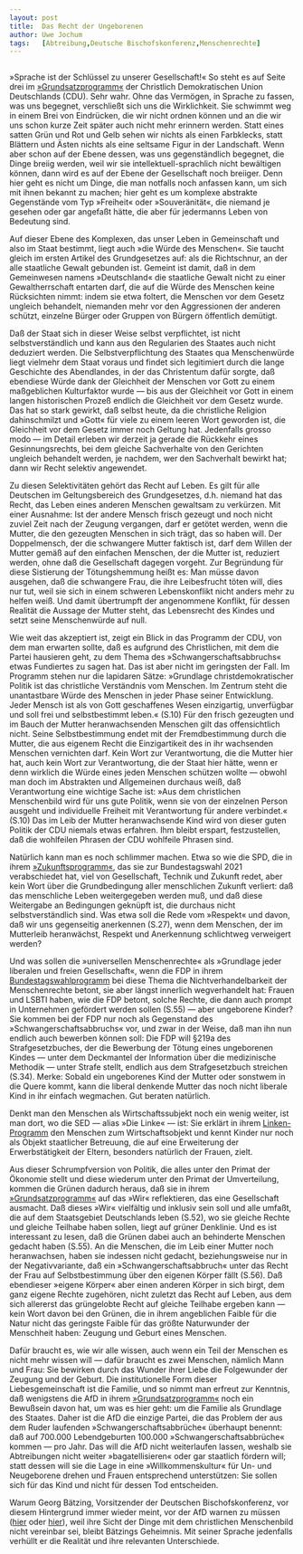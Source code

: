 ```yaml
---
layout:	post
title:	Das Recht der Ungeborenen
author:	Uwe Jochum
tags:   [Abtreibung,Deutsche Bischofskonferenz,Menschenrechte]
---
```


<img src="https://vg09.met.vgwort.de/na/017745e7833c4104a0ee1e7f778c9c0e" width="1" height="1" alt="">

»Sprache ist der Schlüssel zu unserer Gesellschaft!« So steht es
auf Seite drei im
[»Grundsatzprogramm«](https://assets.ctfassets.net/nwwnl7ifahow/5CgMnK71ags88lqIxtkCB5/66e14b4cc6a1207a4a5e4da169e46a33/240507_CDU_GSP_2024_Beschluss_Parteitag_FINAL.pdf)
der Christlich Demokratischen Union Deutschlands (CDU). Sehr
wahr.  Ohne das Vermögen, in Sprache zu fassen, was uns begegnet,
verschließt sich uns die Wirklichkeit. Sie schwimmt weg in einem
Brei von Eindrücken, die wir nicht ordnen können und an die wir
uns schon kurze Zeit später auch nicht mehr erinnern
werden. Statt eines satten Grün und Rot und Gelb sehen wir nichts
als einen Farbklecks, statt Blättern und Ästen nichts als eine
seltsame Figur in der Landschaft. Wenn aber schon auf der Ebene
dessen, was uns gegenständlich begegnet, die Dinge breiig werden,
weil wir sie intellektuell-sprachlich nicht bewältigen können,
dann wird es auf der Ebene der Gesellschaft noch breiiger. Denn
hier geht es nicht um Dinge, die man notfalls noch anfassen kann,
um sich mit ihnen bekannt zu machen; hier geht es um komplexe
abstrakte Gegenstände vom Typ »Freiheit« oder »Souveränität«, die
niemand je gesehen oder gar angefaßt hätte, die aber für
jedermanns Leben von Bedeutung sind.

Auf dieser Ebene des Komplexen, das unser Leben in Gemeinschaft
und also im Staat bestimmt, liegt auch »die Würde des
Menschen«. Sie taucht gleich im ersten Artikel des Grundgesetzes
auf: als die Richtschnur, an der alle staatliche Gewalt gebunden
ist. Gemeint ist damit, daß in dem Gemeinwesen namens
»Deutschland« die staatliche Gewalt nicht zu einer
Gewaltherrschaft entarten darf, die auf die Würde des Menschen
keine Rücksichten nimmt: indem sie etwa foltert, die Menschen vor
dem Gesetz ungleich behandelt, niemanden mehr vor den
Aggressionen der anderen schützt, einzelne Bürger oder Gruppen
von Bürgern öffentlich demütigt.

Daß der Staat sich in dieser Weise selbst verpflichtet, ist nicht
selbstverständlich und kann aus den Regularien des Staates auch
nicht deduziert werden. Die Selbstverpflichtung des Staates qua
Menschenwürde liegt vielmehr dem Staat voraus und findet sich
legitimiert durch die lange Geschichte des Abendlandes, in der
das Christentum dafür sorgte, daß ebendiese Würde dank der
Gleichheit der Menschen vor Gott zu einem maßgeblichen
Kulturfaktor wurde — bis aus der Gleichheit vor Gott in einem
langen historischen Prozeß endlich die Gleichheit vor dem Gesetz
wurde. Das hat so stark gewirkt, daß selbst heute, da die
christliche Religion dahinschmilzt und »Gott« für viele zu einem
leeren Wort geworden ist, die Gleichheit vor dem Gesetz immer
noch Geltung hat. Jedenfalls grosso modo — im Detail erleben wir
derzeit ja gerade die Rückkehr eines Gesinnungsrechts, bei dem
gleiche Sachverhalte von den Gerichten ungleich behandelt werden,
je nachdem, wer den Sachverhalt bewirkt hat; dann wir Recht
selektiv angewendet.

Zu diesen Selektivitäten gehört das Recht auf Leben. Es gilt für
alle Deutschen im Geltungsbereich des Grundgesetzes, d.h. niemand
hat das Recht, das Leben eines anderen Menschen gewaltsam zu
verkürzen. Mit einer Ausnahme: Ist der andere Mensch frisch
gezeugt und noch nicht zuviel Zeit nach der Zeugung vergangen,
darf er getötet werden, wenn die Mutter, die den gezeugten
Menschen in sich trägt, das so haben will. Der Doppelmensch, der
die schwangere Mutter faktisch ist, darf dem Willen der Mutter
gemäß auf den einfachen Menschen, der die Mutter ist, reduziert
werden, ohne daß die Gesellschaft dagegen vorgeht. Zur Begründung
für diese Sistierung der Tötungshemmung heißt es: Man müsse davon
ausgehen, daß die schwangere Frau, die ihre Leibesfrucht töten
will, dies nur tut, weil sie sich in einem schweren
Lebenskonflikt nicht anders mehr zu helfen weiß. Und damit
übertrumpft der angenommene Konflikt, für dessen Realität die
Aussage der Mutter steht, das Lebensrecht des Kindes und setzt
seine Menschenwürde auf null.

Wie weit das akzeptiert ist, zeigt ein Blick in das Programm der
CDU, von dem man erwarten sollte, daß es aufgrund des
Christlichen, mit dem die Partei hausieren geht, zu dem Thema des
»Schwangerschaftsabbruchs« etwas Fundiertes zu sagen hat. Das ist
aber nicht im geringsten der Fall. Im Programm stehen nur die
lapidaren Sätze: »Grundlage christdemokratischer Politik ist das
christliche Verständnis vom Menschen. Im Zentrum steht die
unantastbare Würde des Menschen in jeder Phase seiner
Entwicklung. Jeder Mensch ist als von Gott geschaffenes Wesen
einzigartig, unverfügbar und soll frei und selbstbestimmt leben.«
(S.10) Für den frisch gezeugten und im Bauch der Mutter
heranwachsenden Menschen gilt das offensichtlich nicht. Seine
Selbstbestimmung endet mit der Fremdbestimmung durch die Mutter,
die aus eigenem Recht die Einzigartikeit des in ihr wachsenden
Menschen vernichten darf. Kein Wort zur Verantwortung, die die
Mutter hier hat, auch kein Wort zur Verantwortung, die der Staat
hier hätte, wenn er denn wirklich die Würde eines jeden Menschen
schützen wollte — obwohl man doch im Abstrakten und Allgemeinen
durchaus weiß, daß Verantwortung eine wichtige Sache ist: »Aus
dem christlichen Menschenbild wird für uns gute Politik, wenn sie
von der einzelnen Person ausgeht und individuelle Freiheit mit
Verantwortung für andere verbindet.« (S.10) Das im Leib der
Mutter heranwachsende Kind wird von dieser guten Politik der CDU
niemals etwas erfahren. Ihm bleibt erspart, festzustellen, daß
die wohlfeilen Phrasen der CDU wohlfeile Phrasen sind.

Natürlich kann man es noch schlimmer machen. Etwa so wie die SPD,
die in ihrem
[»Zukunftsprogramm«](https://library.fes.de/pdf-files/bibliothek/downl/spd-zukunftsprogramm_7890349.pdf),
das sie zur Bundestagswahl 2021 verabschiedet hat, viel von
Gesellschaft, Technik und Zukunft redet, aber kein Wort über die
Grundbedingung aller menschlichen Zukunft verliert: daß das
menschliche Leben weitergegeben werden muß, und daß diese
Weitergabe an Bedingungen geknüpft ist, die durchaus nicht
selbstverständlich sind. Was etwa soll die Rede vom »Respekt« und
davon, daß wir uns gegenseitig anerkennen (S.27), wenn dem
Menschen, der im Mutterleib heranwächst, Respekt und Anerkennung
schlichtweg verweigert werden?

Und was sollen die »universellen Menschenrechte« als »Grundlage
jeder liberalen und freien Gesellschaft«, wenn die FDP in ihrem
[Bundestagswahlprogramm](https://www.fdp.de/sites/default/files/2021-06/FDP_Programm_Bundestagswahl2021_1.pdf)
bei diese Thema die Nichtverhandelbarkeit der Menschenrechte
betont, sie aber längst innerlich wegverhandelt hat: Frauen und
LSBTI haben, wie die FDP betont, solche Rechte, die dann auch
prompt in Unternehmen gefördert werden sollen (S.55) — aber
ungeborene Kinder? Sie kommen bei der FDP nur noch als Gegenstand
des »Schwangerschaftsabbruchs« vor, und zwar in der Weise, daß
man ihn nun endlich auch bewerben können soll: Die FDP will §219a
des Strafgesetzbuches, der die Bewerbung der Tötung eines
ungeborenen Kindes — unter dem Deckmantel der Information über
die medizinische Methodik — unter Strafe stellt, endlich aus dem
Strafgesetzbuch streichen (S.34). Merke: Sobald ein ungeborenes
Kind der Mutter oder sonstwem in die Quere kommt, kann die
liberal denkende Mutter das noch nicht liberale Kind in ihr
einfach wegmachen. Gut beraten natürlich.

Denkt man den Menschen als Wirtschaftssubjekt noch ein wenig
weiter, ist man dort, wo die SED — alias »Die Linke« — ist: Sie
erklärt in ihrem
[Linken-Programm](https://www.die-linke.de/partei/programm/) den
Menschen zum Wirtschaftsobjekt und kennt Kinder nur noch als
Objekt staatlicher Betreuung, die auf eine Erweiterung der
Erwerbstätigkeit der Eltern, besonders natürlich der Frauen,
zielt.

Aus dieser Schrumpfversion von Politik, die alles unter den
Primat der Ökonomie stellt und diese wiederum unter den Primat
der Umverteilung, kommen die Grünen dadurch heraus, daß sie in
ihrem
[»Grundsatzprogramm«](https://cms.gruene.de/uploads/assets/20200125_Grundsatzprogramm.pdf)
auf das »Wir« reflektieren, das eine Gesellschaft ausmacht. Daß
dieses »Wir« vielfältig und inklusiv sein soll und alle umfaßt,
die auf dem Staatsgebiet Deutschlands leben (S.52), wo sie
gleiche Rechte und gleiche Teilhabe haben sollen, liegt auf
grüner Denklinie. Und es ist interessant zu lesen, daß die Grünen
dabei auch an behinderte Menschen gedacht haben (S.55). An die
Menschen, die im Leib einer Mutter noch heranwachsen, haben sie
indessen nicht gedacht, beziehungsweise nur in der
Negativvariante, daß ein »Schwangerschaftsabbruch« unter das
Recht der Frau auf Selbstbestimmung über den eigenen Körper fällt
(S.56). Daß ebendieser »eigene Körper« aber einen anderen Körper
in sich birgt, dem ganz eigene Rechte zugehören, nicht zuletzt
das Recht auf Leben, aus dem sich allererst das grüngelobte Recht
auf gleiche Teilhabe ergeben kann — kein Wort davon bei den
Grünen, die in ihrem angeblichen Faible für die Natur nicht das
geringste Faible für das größte Naturwunder der Menschheit haben:
Zeugung und Geburt eines Menschen.

Dafür braucht es, wie wir alle wissen, auch wenn ein Teil der
Menschen es nicht mehr wissen will — dafür braucht es zwei
Menschen, nämlich Mann und Frau: Sie bewirken durch das Wunder
ihrer Liebe die Folgewunder der Zeugung und der Geburt. Die
institutionelle Form dieser Liebesgemeinschaft ist die Familie,
und so nimmt man erfreut zur Kenntnis, daß wenigstens die AfD in
ihrem
[»Grundsatzprogramm«](https://www.afd.de/grundsatzprogramm/#6)
noch ein Bewußsein davon hat, um was es hier geht: um die Familie
als Grundlage des Staates. Daher ist die AfD die einzige Partei,
die das Problem der aus dem Ruder laufenden
»Schwangerschaftsabbrüche« überhaupt benennt: daß auf 700.000
Lebendgeburten 100.000 »Schwangerschaftsabbrüche« kommen — pro
Jahr. Das will die AfD nicht weiterlaufen lassen, weshalb sie
Abtreibungen nicht weiter »bagatellisieren« oder gar staatlich
fördern will; statt dessen will sie die Lage in eine
»Willkommenskultur« für Un- und Neugeborene drehen und Frauen
entsprechend unterstützen: Sie sollen sich für das Kind und nicht
für dessen Tod entscheiden.

Warum Georg Bätzing, Vorsitzender der Deutschen
Bischofskonferenz, vor diesem Hintergrund immer wieder meint, vor
der AfD warnen zu müssen
([hier](https://www.welt.de/politik/deutschland/article247645708/Georg-Baetzing-Menschen-muessen-gegen-die-AfD-aufstehen.html)
oder
[hier](https://www.welt.de/politik/deutschland/article253222314/Kirche-Thueringer-AfD-fuer-Christen-nicht-waehlbar-warnt-Bischof-Baetzing.html)),
weil ihre Sicht der Dinge mit dem christlichen Menschenbild nicht
vereinbar sei, bleibt Bätzings Geheimnis. Mit seiner Sprache
jedenfalls verhüllt er die Realität und ihre relevanten
Unterschiede.

